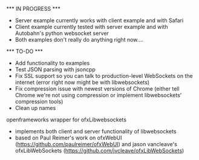 *** IN PROGRESS ***
* Server example currently works with client example and with Safari
* Client example currently tested with server example and with Autobahn's python websocket server
* Both examples don't really do anything right now....

*** TO-DO ***
* Add functionality to examples
* Test JSON parsing with jsoncpp
* Fix SSL support so you can talk to production-level WebSockets on the internet (error right now might be with libwebsockets)
* Fix compression issue with newest versions of Chrome (either tell Chrome we're not using compression or implement libwebsockets' compression tools)
* Clean up names

openframeworks wrapper for ofxLibwebsockets
* implements both client and server functionality of libwebsockets
* based on Paul Reimer's work on ofxWebUI (https://github.com/paulreimer/ofxWebUI) and jason vancleave's ofxLibWebSockets (https://github.com/jvcleave/ofxLibWebSockets)